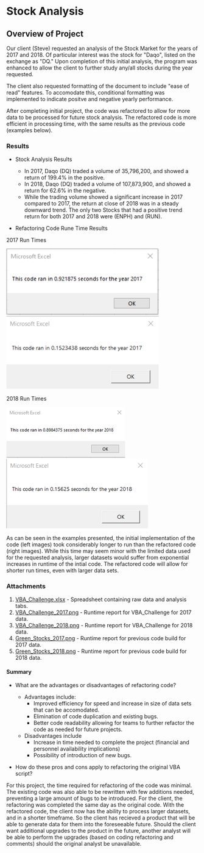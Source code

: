 # Stock Analysis

## Overview of Project
Our client (Steve) requested an analysis of the Stock Market for the years of 2017 and 2018.  Of particular interest was the stock for "Daqo", listed on the exchange as "DQ." Upon completion of this initial analysis, the program was enhanced to allow the client to further study any/all stocks during the year requested.

The client also requested formatting of the document to include "ease of read" features.  To accomodate this, conditional formatting was implemented to indicate positve and negative yearly performance.

After completing initial project, the code was refactored to allow for more data to be processed for future stock analysis.  The refactored code is more efficient in processing time, with the same results as the previous code (examples below).

### Results
- Stock Analysis Results
  - In 2017, Daqo (DQ) traded a volume of 35,796,200, and showed a return of 199.4% in the positive.
  - In 2018, Daqo (DQ) traded a volume of 107,873,900, and showed a return for 62.6% in the negative.  
  - While the trading volume showed a significant increase in 2017 compared to 2017, the return at close of 2018 was in a steady downward trend.  The only two Stocks that had a positive trend return for both 2017 and 2018 were (ENPH) and (RUN).

- Refactoring Code Rune Time Results

2017 Run Times

<img src="https://github.com/nseddon/Stock-Analysis/blob/main/Module_Prep/green_stocks_2017.png" width="400" /> <img src="https://github.com/nseddon/Stock-Analysis/blob/main/Resources/VBA_Challenge_2017.png" width="400" />

2018 Run Times

![Green_Stocks_2018.png](https://github.com/nseddon/Stock-Analysis/blob/main/Module_Prep/green_stocks_2018.png) ![VBA_Challenge_2018.png](https://github.com/nseddon/Stock-Analysis/blob/main/Resources/VBA_Challenge_2018.png)

As can be seen in the examples presented, the initial implementation of the code (left images) took considerably longer to run than the refactored code (right images).  While this time may seem minor with the limited data used for the requested analysis, larger datasets would suffer from exponential increases in runtime of the intial code.  The refactored code will allow for shorter run times, even with larger data sets.

### Attachments
1. [VBA_Challenge.xlsx](https://github.com/nseddon/Stock-Analysis/blob/main/VBA_Challenge.xlsm) - Spreadsheet containing raw data and analysis tabs.
2. [VBA_Challenge_2017.png](https://github.com/nseddon/Stock-Analysis/blob/main/Resources/VBA_Challenge_2017.png) - Runtime report for VBA_Challenge for 2017 data.
3. [VBA_Challenge_2018.png](https://github.com/nseddon/Stock-Analysis/blob/main/Resources/VBA_Challenge_2018.png) - Runtime report for VBA_Challenge for 2018 data.
4. [Green_Stocks_2017.png](https://github.com/nseddon/Stock-Analysis/blob/main/Module_Prep/green_stocks_2017.png) - Runtime report for previous code build for 2017 data.
5. [Green_Stocks_2018.png](https://github.com/nseddon/Stock-Analysis/blob/main/Module_Prep/green_stocks_2018.png) - Runtime report for previous code build for 2018 data.

#### Summary

- What are the advantages or disadvantages of refactoring code?
  - Advantages include:
    - Improved efficiency for speed and increase in size of data sets that can be accomodated.
    - Elimination of code duplication and existing bugs.
    - Better code readability allowing for teams to further refactor the code as needed for future projects. 
  - Disadvantages include
    - Increase in time needed to complete the project (financial and personnel availability implications)
    - Possibility of introduction of new bugs.
  
- How do these pros and cons apply to refactoring the original VBA script?

For this project, the time required for refactoring of the code was minimal.  The existing code was also able to be rewritten with few additions needed, preventing a large amount of bugs to be introduced.  For the client, the refactoring was completed the same day as the original code.  With the refactored code, the client now has the ability to process larger datasets, and in a shorter timeframe.  So the client has recieved a product that will be able to generate data for them into the foreseeable future.  Should the client want additional upgrades to the product in the future, another analyst will be able to perform the upgrades (based on coding refactoring and comments) should the original analyst be unavailable.
